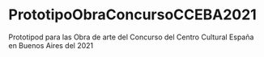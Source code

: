 # PrototipoObraConcursoCCEBA2021
Prototipod para las Obra de arte del Concurso del Centro Cultural España en Buenos Aires del 2021
